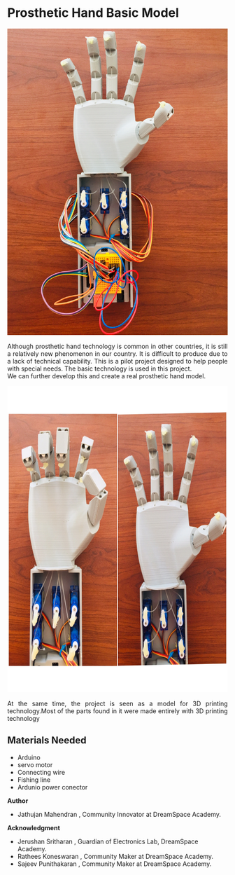 # Prosthetic Hand Basic Model

<p align="center">
<img src="source/images/img-1.jpg" height="700px" weidth="700px" >
</p>

<p align="justify">
Although prosthetic hand technology is common in other countries, it is still a relatively new phenomenon in our country. It is difficult to produce due to a lack of technical capability. This is a pilot project designed to help people with special needs. The basic technology is used in this project.
<br>
We can further develop this and create a real prosthetic hand model.
</p>

<p align="center">
<img src="source/images/img-2.jpg" height="700px" weidth="700px">
</p>

<p align="justify">
At the same time, the project is seen as a model for 3D printing technology.Most of the parts found in it were made entirely with 3D printing technology
</p>

## Materials Needed
* Arduino
* servo motor
* Connecting wire
* Fishing line
* Ardunio power conector
 

**Author**
 * Jathujan Mahendran , Community Innovator at DreamSpace Academy.

**Acknowledgment**
 * Jerushan Sritharan , Guardian of Electronics Lab, DreamSpace Academy.
 * Rathees Koneswaran ,  Community Maker at DreamSpace Academy. 
 * Sajeev Punithakaran , Community Maker at DreamSpace Academy.
